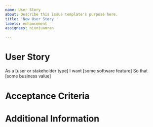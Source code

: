 ```yaml
---
name: User Story
about: Describe this issue template's purpose here.
title: 'New User Story '
labels: enhancement
assignees: niuniuanran

---
```


# User Story
As a [user or stakeholder type]
I want [some software feature]
So that [some business value]

# Acceptance Criteria

# Additional Information

